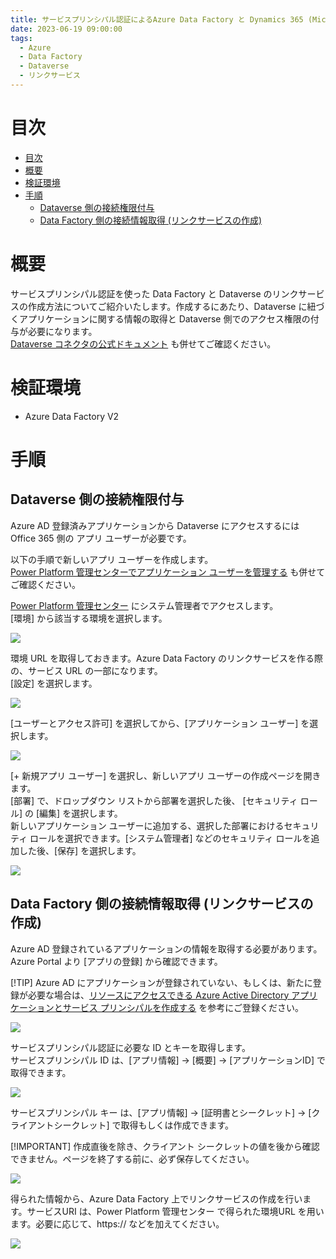 ```yaml
---
title: サービスプリンシパル認証によるAzure Data Factory と Dynamics 365 (Microsoft Dataverse) の接続方法
date: 2023-06-19 09:00:00
tags:
  - Azure
  - Data Factory
  - Dataverse 
  - リンクサービス
---
```


# 目次
- [目次](#目次)
- [概要](#概要)
- [検証環境](#検証環境)
- [手順](#手順)
  - [Dataverse 側の接続権限付与](#dataverse-側の接続権限付与)
  - [Data Factory 側の接続情報取得 (リンクサービスの作成)](#data-factory-側の接続情報取得-リンクサービスの作成)




# 概要
サービスプリンシパル認証を使った Data Factory と Dataverse  のリンクサービスの作成方法についてご紹介いたします。作成するにあたり、Dataverse に紐づくアプリケーションに関する情報の取得と Dataverse 側でのアクセス権限の付与が必要になります。  
[Dataverse コネクタの公式ドキュメント](https://learn.microsoft.com/ja-jp/azure/data-factory/connector-dynamics-crm-office-365?tabs=data-factory) も併せてご確認ください。  

# 検証環境
- Azure Data Factory V2

# 手順

## Dataverse 側の接続権限付与

Azure AD 登録済みアプリケーションから Dataverse にアクセスするには Office 365 側の アプリ ユーザーが必要です。  

以下の手順で新しいアプリ ユーザーを作成します。   
[Power Platform 管理センターでアプリケーション ユーザーを管理する](https://learn.microsoft.com/ja-jp/power-platform/admin/manage-application-users#create-an-application-user) も併せてご確認ください。 

[Power Platform 管理センター](https://admin.powerplatform.microsoft.com/home) にシステム管理者でアクセスします。  
[環境] から該当する環境を選択します。  

![](./how-to-create-dataverse-linkedservice-by-service-principal/power-platform-1.png)

環境 URL を取得しておきます。Azure Data Factory のリンクサービスを作る際の、サービス URL の一部になります。  
[設定] を選択します。  

![](./how-to-create-dataverse-linkedservice-by-service-principal/power-platform-2.png)

 [ユーザーとアクセス許可] を選択してから、[アプリケーション ユーザー] を選択します。  

![](./how-to-create-dataverse-linkedservice-by-service-principal/power-platform-3.png)


 [+ 新規アプリ ユーザー] を選択し、新しいアプリ ユーザーの作成ページを開きます。  
 [部署] で、ドロップダウン リストから部署を選択した後、 [セキュリティ ロール] の [編集] を選択します。  
 新しいアプリケーション ユーザーに追加する、選択した部署におけるセキュリティ ロールを選択できます。[システム管理者] などのセキュリティ ロールを追加した後、[保存] を選択します。

![](./how-to-create-dataverse-linkedservice-by-service-principal/power-platform-4.png)



## Data Factory 側の接続情報取得 (リンクサービスの作成)
Azure AD 登録されているアプリケーションの情報を取得する必要があります。  
Azure Portal より [アプリの登録] から確認できます。  

[!TIP]
Azure AD にアプリケーションが登録されていない、もしくは、新たに登録が必要な場合は、[リソースにアクセスできる Azure Active Directory アプリケーションとサービス プリンシパルを作成する](https://learn.microsoft.com/ja-jp/azure/active-directory/develop/howto-create-service-principal-portal#register-an-application-with-azure-ad-and-create-a-service-principal) を参考にご登録ください。  


![](./how-to-create-dataverse-linkedservice-by-service-principal/linked-service-1.png)

サービスプリンシパル認証に必要な ID とキーを取得します。  
サービスプリンシパル ID は、[アプリ情報] -> [概要] -> [アプリケーションID] で取得できます。  

![](./how-to-create-dataverse-linkedservice-by-service-principal/linked-service-service-principal-id.png)

サービスプリンシパル キー は、[アプリ情報] -> [証明書とシークレット] -> [クライアントシークレット] で取得もしくは作成できます。  

[!IMPORTANT]
作成直後を除き、クライアント シークレットの値を後から確認できません。ページを終了する前に、必ず保存してください。  

![](./how-to-create-dataverse-linkedservice-by-service-principal/linked-service-service-principal-key.png)


得られた情報から、Azure Data Factory 上でリンクサービスの作成を行います。サービスURI は、Power Platform 管理センター で得られた環境URL を用います。必要に応じて、https://  などを加えてください。  

![](./how-to-create-dataverse-linkedservice-by-service-principal/linked-service-service.png)


